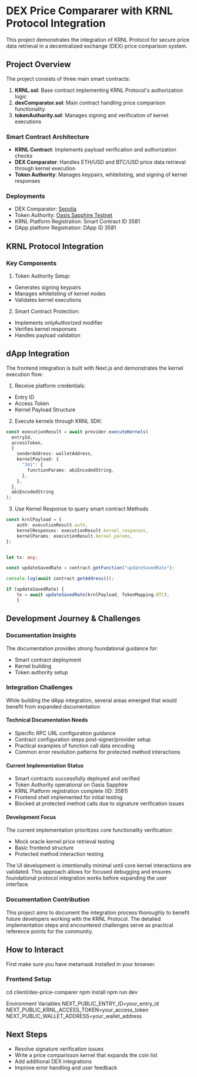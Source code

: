 # DEX Price Compararer with KRNL Protocol Integration

This project demonstrates the integration of KRNL Protocol for secure price data retrieval in a decentralized exchange (DEX) price comparison system.

## Project Overview

The project consists of three main smart contracts:

1. **KRNL.sol**: Base contract implementing KRNL Protocol's authorization logic
2. **dexComparator.sol**: Main contract handling price comparison functionality
3. **tokenAuthority.sol**: Manages signing and verification of kernel executions

### Smart Contract Architecture

- **KRNL Contract**: Implements payload verification and authorization checks
- **DEX Comparator**: Handles ETH/USD and BTC/USD price data retrieval through kernel execution
- **Token Authority**: Manages keypairs, whitelisting, and signing of kernel responses

### Deployments

- DEX Comparator: [Sepolia](https://sepolia.etherscan.io/address/0xdD870eB3378cfae3E7beE375279aB22cf5712401#code)
- Token Authority: [Oasis Sapphire Testnet](https://explorer.oasis.io/testnet/sapphire/address/0x4c9AD908A26a9c560cc7c341f1f971A4Be10DAC8/code#code)
- KRNL Platform Registration: Smart Contract ID 3581
- DApp platfomr Registration: DApp ID 3581

## KRNL Protocol Integration

### Key Components

1. Token Authority Setup:

- Generates signing keypairs
- Manages whitelisting of kernel nodes
- Validates kernel executions

2. Smart Contract Protection:

- Implements onlyAuthorized modifier
- Verifies kernel responses
- Handles payload validation

## dApp Integration

The frontend integration is built with Next.js and demonstrates the kernel execution flow:

1. Receive platform credentials:

- Entry ID
- Access Token
- Kernel Payload Structure

2. Execute kernels through KRNL SDK:

```typescript
const executionResult = await provider.executeKernels(
  entryId,
  accessToken,
  {
    senderAddress: walletAddress,
    kernelPayload: {
      "341": {
        functionParams: abiEncodedString,
      },
    },
  },
  abiEncodedString
);
```

3. Use Kernel Response to query smart contract Methods

```typescript
const krnlPayload = {
    auth: executionResult.auth,
    kernelResponses: executionResult.kernel_responses,
    kernelParams: executionResult.kernel_params,
};


let tx: any;

const updateSavedRate = contract.getFunction("updateSavedRate");

console.log(await contract.getAddress());

if (updateSavedRate) {
    tx = await updateSavedRate(krnlPayload, TokenMapping.BTC);
    }
```

## Development Journey & Challenges

### Documentation Insights
The documentation provides strong foundational guidance for:
- Smart contract deployment
- Kernel building
- Token authority setup

### Integration Challenges
While building the dApp integration, several areas emerged that would benefit from expanded documentation:

#### Technical Documentation Needs
- Specific RPC URL configuration guidance
- Contract configuration steps post-signer/provider setup
- Practical examples of function call data encoding
- Common error resolution patterns for protected method interactions

#### Current Implementation Status
- Smart contracts successfully deployed and verified
- Token Authority operational on Oasis Sapphire
- KRNL Platform registration complete (ID: 3581)
- Frontend shell implemented for initial testing
- Blocked at protected method calls due to signature verification issues

#### Development Focus
The current implementation prioritizes core functionality verification:
- Mock oracle kernel price retrieval testing
- Basic frontend structure
- Protected method interaction testing

The UI development is intentionally minimal until core kernel interactions are validated. This approach allows for focused debugging and ensures foundational protocol integration works before expanding the user interface.

### Documentation Contribution
This project aims to document the integration process thoroughly to benefit future developers working with the KRNL Protocol. The detailed implementation steps and encountered challenges serve as practical reference points for the community.

## How to Interact
 First make sure you have metamask installed in your browser.

### Frontend Setup

cd client/dex-price-comparer
npm install
npm run dev


Environment Variables
NEXT_PUBLIC_ENTRY_ID=your_entry_id
NEXT_PUBLIC_KRNL_ACCESS_TOKEN=your_access_token
NEXT_PUBLIC_WALLET_ADDRESS=your_wallet_address


## Next Steps

- Resolve signature verification issues
- Write a price comparisson kernel that expands the coin list
- Add additional DEX integrations
- Improve error handling and user feedback
